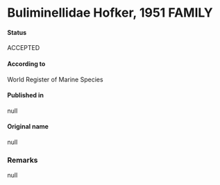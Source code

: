 Buliminellidae Hofker, 1951 FAMILY
=======

#### Status
ACCEPTED

#### According to
World Register of Marine Species

#### Published in
null

#### Original name
null

### Remarks
null